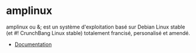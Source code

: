 amplinux
=========

amplinux ou &amp;; est un système d'exploitation basé sur Debian Linux stable (et #! CrunchBang Linux stable) totalement francisé, personalisé et amendé.

 * [Documentation](https://github.com/pclinuxfr/amp-linux/wiki)
